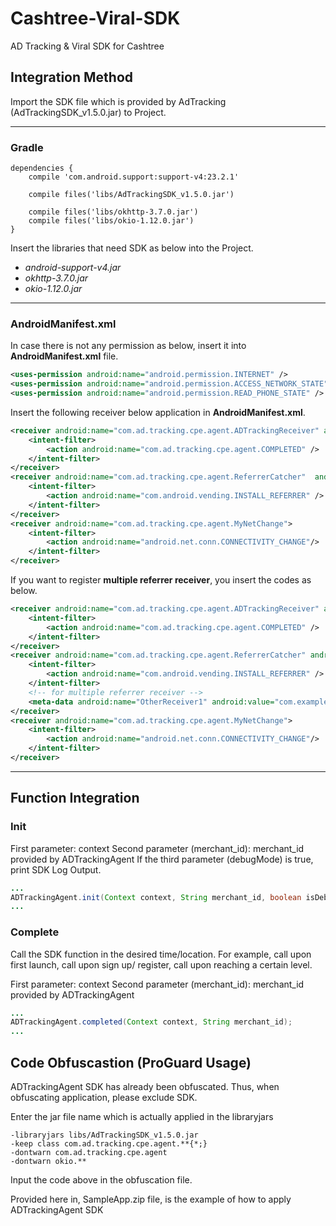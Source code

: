 # Cashtree-Viral-SDK
AD Tracking & Viral SDK for Cashtree

## Integration Method
Import the SDK file which is provided by AdTracking (AdTrackingSDK_v1.5.0.jar) to Project.

----

### Gradle
```
dependencies {
    compile 'com.android.support:support-v4:23.2.1'

    compile files('libs/AdTrackingSDK_v1.5.0.jar')

    compile files('libs/okhttp-3.7.0.jar')
    compile files('libs/okio-1.12.0.jar')
}
```

Insert the libraries that need SDK as below into the Project.
- *android-support-v4.jar*
- *okhttp-3.7.0.jar*
- *okio-1.12.0.jar*

----

### AndroidManifest.xml
In case there is not any permission as below, insert it into **AndroidManifest.xml** file.
```xml
<uses-permission android:name="android.permission.INTERNET" />
<uses-permission android:name="android.permission.ACCESS_NETWORK_STATE" />
<uses-permission android:name="android.permission.READ_PHONE_STATE" />
```

Insert the following receiver below application in **AndroidManifest.xml**.
```xml
<receiver android:name="com.ad.tracking.cpe.agent.ADTrackingReceiver" android:exported="true">
    <intent-filter>
        <action android:name="com.ad.tracking.cpe.agent.COMPLETED" />
    </intent-filter>
</receiver>
<receiver android:name="com.ad.tracking.cpe.agent.ReferrerCatcher"  android:enabled="true" android:exported="true" >
    <intent-filter>
        <action android:name="com.android.vending.INSTALL_REFERRER" />
    </intent-filter>
</receiver>
<receiver android:name="com.ad.tracking.cpe.agent.MyNetChange">  
    <intent-filter>  
        <action android:name="android.net.conn.CONNECTIVITY_CHANGE"/>  
    </intent-filter>  
</receiver> 
```

If you want to register **multiple referrer receiver**, you insert the codes as below.
```xml
<receiver android:name="com.ad.tracking.cpe.agent.ADTrackingReceiver" android:exported="true">
    <intent-filter>
        <action android:name="com.ad.tracking.cpe.agent.COMPLETED" />
    </intent-filter>
</receiver>
<receiver android:name="com.ad.tracking.cpe.agent.ReferrerCatcher" android:enabled="true" android:exported="true" >
    <intent-filter>
        <action android:name="com.android.vending.INSTALL_REFERRER" />
    </intent-filter>
    <!-- for multiple referrer receiver -->
    <meta-data android:name="OtherReceiver1" android:value="com.example.ad_tracking_sample.SampleReferrerReceiver"/>
</receiver>
<receiver android:name="com.ad.tracking.cpe.agent.MyNetChange">
    <intent-filter>  
        <action android:name="android.net.conn.CONNECTIVITY_CHANGE"/>  
    </intent-filter>  
</receiver>
```

----

## Function Integration
### Init
First parameter: context 
Second parameter (merchant_id): merchant_id provided by ADTrackingAgent
If the third parameter (debugMode) is true, print SDK Log Output.
```java
...
ADTrackingAgent.init(Context context, String merchant_id, boolean isDebugMode);
...
```

### Complete
Call the SDK function in the desired time/location.
For example, call upon first launch, call upon sign up/ register, call upon reaching a certain level.

First parameter: context 
Second parameter (merchant_id): merchant_id provided by ADTrackingAgent
```java
...
ADTrackingAgent.completed(Context context, String merchant_id);
...
```

## Code Obfuscastion (ProGuard Usage)
ADTrackingAgent SDK has already been obfuscated.
Thus, when obfuscating application, please exclude SDK.

Enter the jar file name which is actually applied in the libraryjars
```
-libraryjars libs/AdTrackingSDK_v1.5.0.jar
-keep class com.ad.tracking.cpe.agent.**{*;}
-dontwarn com.ad.tracking.cpe.agent
-dontwarn okio.**
```

Input the code above in the obfuscation file. 

Provided here in, SampleApp.zip file, is the example of how to apply ADTrackingAgent SDK
